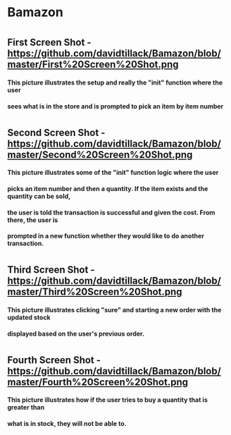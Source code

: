 # Bamazon

#

## First Screen Shot - https://github.com/davidtillack/Bamazon/blob/master/First%20Screen%20Shot.png

#### This picture illustrates the setup and really the "init" function where the user

#### sees what is in the store and is prompted to pick an item by item number

#

## Second Screen Shot - https://github.com/davidtillack/Bamazon/blob/master/Second%20Screen%20Shot.png

#### This picture illustrates some of the "init" function logic where the user

#### picks an item number and then a quantity. If the item exists and the quantity can be sold,

#### the user is told the transaction is successful and given the cost. From there, the user is

#### prompted in a new function whether they would like to do another transaction.

#

## Third Screen Shot - https://github.com/davidtillack/Bamazon/blob/master/Third%20Screen%20Shot.png

#### This picture illustrates clicking "sure" and starting a new order with the updated stock

#### displayed based on the user's previous order.

#

## Fourth Screen Shot - https://github.com/davidtillack/Bamazon/blob/master/Fourth%20Screen%20Shot.png

#### This picture illustrates how if the user tries to buy a quantity that is greater than

#### what is in stock, they will not be able to.
